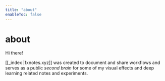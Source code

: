 ```yaml
---
title: "about"
enableToc: false
---
```


# about
Hi there!

[[_index |fxnotes.xyz]] was created to document and share workflows and serves as a public _second brain_ for some of my visual effects and deep learning related notes and experiments. 





